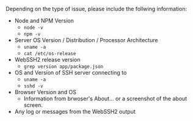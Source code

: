 Depending on the type of issue, please include the follwing information:
- Node and NPM Version
  - `node -v`
  - `npm -v`
- Server OS Version / Distribution / Processor Architecture
  - `uname -a`
  - `cat /etc/os-release`
- WebSSH2 release version
  - `grep version app/package.json`
- OS and Version of SSH server connecting to
  - `uname -a`
  - `sshd -v`
- Browser Version and OS
  - Information from brwoser's About... or a screenshot of the about screen.
- Any log or messages from the WebSSH2 output
